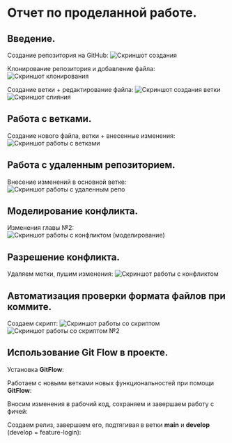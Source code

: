 # Отчет по проделанной работе.

## Введение. 

Создание репозитория на GitHub:
![Скриншот создания](assets/1.png)

Клонирование репозитория и добавление файла:
![Скриншот клонирования](assets/2.png)

Создание ветки + редактирование файла:
![Скриншот создания ветки](assets/3.png)
![Скриншот слияния](assets/4.png)

## Работа с ветками.

Создание нового файла, ветки + внесенные изменения:
![Скриншот работы с ветками](assets/5.png)

## Работа с удаленным репозиторием.

Внесение изменений в основной ветке:
![Скриншот работы с удаленным репо](assets/7.png)

## Моделирование конфликта.

Изменения главы №2:
![Скриншот работы с конфликтом (моделирование)](assets/8.png)

## Разрешение конфликта.

Удаляем метки, пушим изменения:
![Скриншот работы с конфликтом](assets/9.png)

## Автоматизация проверки формата файлов при коммите.

Создаем скрипт:
![Скриншот работы со скриптом](assets/11.png)
![Скриншот работы со скриптом №2](assets/10.png)



## Использование Git Flow в проекте.

Установка __GitFlow__:


Работаем с новыми ветками новых функциональностей при помощи __GitFlow__:


Вносим изменения в рабочий код, сохраняем и завершаем работу с фичей:


Создаем релиз, завершаем его, подтягивая в ветки **main** и **develop** (develop = feature-login):








